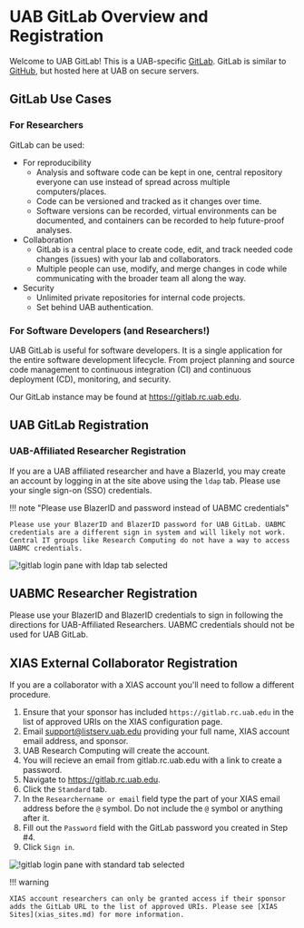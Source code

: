 # UAB GitLab Overview and Registration

Welcome to UAB GitLab! This is a UAB-specific [GitLab](https://about.gitlab.com/). GitLab is similar to [GitHub](https://github.com/), but hosted here at UAB on secure servers. 

## GitLab Use Cases

### For Researchers
GitLab can be used:

   - For reproducibility 
     - Analysis and software code can be kept in one, central repository everyone can use instead of spread across multiple computers/places.
     - Code can be versioned and tracked as it changes over time.
     - Software versions can be recorded, virtual environments can be documented, and containers can be recorded to help future-proof analyses.
   - Collaboration
     - GitLab is a central place to create code, edit, and track needed code changes (issues) with your lab and collaborators.
     - Multiple people can use, modify, and merge changes in code while communicating with the broader team all along the way.
   - Security
     - Unlimited private repositories for internal code projects.
     - Set behind UAB authentication.

### For Software Developers (and Researchers!)
UAB GitLab is useful for software developers. It is a single application for the entire software development lifecycle. From project planning and source code management to continuous integration (CI) and continuous deployment (CD), monitoring, and security.

Our GitLab instance may be found at <https://gitlab.rc.uab.edu>.

## UAB GitLab Registration

### UAB-Affiliated Researcher Registration

If you are a UAB affiliated researcher and have a BlazerId, you may create an account by logging in at the site above using the `ldap` tab. Please use your single sign-on (SSO) credentials.

!!! note "Please use BlazerID and password instead of UABMC credentials"
    
    Please use your BlazerID and BlazerID password for UAB GitLab. UABMC credentials are a different sign in system and will likely not work. Central IT groups like Research Computing do not have a way to access UABMC credentials.

![!gitlab login pane with ldap tab selected](images/gitlab_researcher_ldap.png)

## UABMC Researcher Registration

Please use your BlazerID and BlazerID credentials to sign in following the directions for UAB-Affiliated Researchers. UABMC credentials should not be used for UAB GitLab.

## XIAS External Collaborator Registration

If you are a collaborator with a XIAS account you'll need to follow a different procedure.

1. Ensure that your sponsor has included `https://gitlab.rc.uab.edu` in the list of approved URIs on the XIAS configuration page.
2. Email support@listserv.uab.edu providing your full name, XIAS account email address, and sponsor.
3. UAB Research Computing will create the account.
4. You will recieve an email from gitlab.rc.uab.edu with a link to create a password.
5. Navigate to <https://gitlab.rc.uab.edu>.
6. Click the `Standard` tab.
7. In the `Researchername or email` field type the part of your XIAS email address before the `@` symbol. Do not include the `@` symbol or anything after it.
8. Fill out the `Password` field with the GitLab password you created in Step #4.
9. Click `Sign in`.

![!gitlab login pane with standard tab selected](images/gitlab_researcher_standard.png)

!!! warning

    XIAS account researchers can only be granted access if their sponsor adds the GitLab URL to the list of approved URIs. Please see [XIAS Sites](xias_sites.md) for more information.